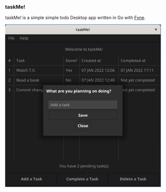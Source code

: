### taskMe!

taskMe! is a simple simple todo Desktop app written in Go with [Fyne](https://developer.fyne.io/).

![alt text](https://github.com/petrostrak/task-me/blob/main/taskMe.png)
